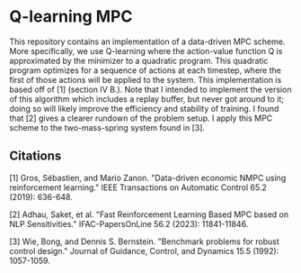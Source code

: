 # Q-learning MPC
This repository contains an implementation of a data-driven MPC scheme. More specifically, we use Q-learning where the action-value function Q is approximated by the minimizer to a quadratic program. This quadratic program optimizes for a sequence of actions at each timestep, where the first of those actions will be applied to the system. This implementation is based off of [1] (section IV B.). Note that I intended to implement the version of this algorithm which includes a replay buffer, but never got around to it; doing so will likely improve the efficiency and stability of training. I found that [2] gives a clearer rundown of the problem setup. I apply this MPC scheme to the two-mass-spring system found in [3].

## Citations
[1] Gros, Sébastien, and Mario Zanon. "Data-driven economic NMPC using reinforcement learning." IEEE Transactions on Automatic Control 65.2 (2019): 636-648.

[2] Adhau, Saket, et al. "Fast Reinforcement Learning Based MPC based on NLP Sensitivities." IFAC-PapersOnLine 56.2 (2023): 11841-11846.

[3] Wie, Bong, and Dennis S. Bernstein. "Benchmark problems for robust control design." Journal of Guidance, Control, and Dynamics 15.5 (1992): 1057-1059.
